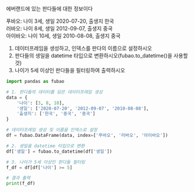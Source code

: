 에버랜드에 있는 판다들에 대한 정보이다

푸바오: 나이 3세, 생일 2020-07-20, 출생지 한국  
러바오: 나이 8세, 생일 2012-09-07, 출생지 중국  
아이바오: 나이 10세, 생일 2010-08-08, 출생지 중국  

1. 데이터프레임을 생성하고, 인덱스를 판다의 이름으로 설정하시오
2. 판다들의 생일을 datetime 타입으로 변환하시오(fubao.to_datetime()을 사용할 것)
3. 나이가 5세 이상인 판다들을 필터링하여 출력하시오


























``` python
import pandas as fubao

# 1. 판다들의 데이터를 담은 데이터프레임 생성
data = {
    '나이': [3, 8, 10],
    '생일': ['2020-07-20', '2012-09-07', '2010-08-08'],
    '출생지': ['한국', '중국', '중국']
}

# 데이터프레임 생성 및 이름을 인덱스로 설정
df = fubao.DataFrame(data, index=['푸바오', '러바오', '아이바오'])

# 2. 생일을 datetime 타입으로 변환
df['생일'] = fubao.to_datetime(df['생일'])

# 3. 나이가 5세 이상인 판다들 필터링
f_df = df[df['나이'] >= 5]

# 결과 출력
print(f_df)
```
